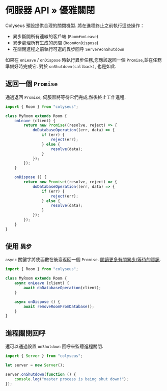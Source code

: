 # 伺服器 API &raquo; 優雅關閉

Colyseus 預設提供合理的關閉機製. 將在進程終止之前執行這些操作：

- 異步斷開所有連線的客戶端 (`Room#onLeave`)
- 異步處理所有生成的房間 (`Room#onDispose`)
- 在關閉進程之前執行可選的異步回呼 `Server#onShutdown`

如果在 `onLeave` / `onDispose` 時執行異步任務,您應該返回一個 `Promise`,並在任務準備好時完成它. 對於 `onShutdown(callback)`, 也是如此.


## 返回一個 `Promise`

通過返回 `Promise`, 伺服器將等待它們完成,然後終止工作進程.

```typescript
import { Room } from "colyseus";

class MyRoom extends Room {
    onLeave (client) {
        return new Promise((resolve, reject) => {
            doDatabaseOperation((err, data) => {
                if (err) {
                    reject(err);
                } else {
                    resolve(data);
                }
            });
        });
    }

    onDispose () {
        return new Promise((resolve, reject) => {
            doDatabaseOperation((err, data) => {
                if (err) {
                    reject(err);
                } else {
                    resolve(data);
                }
            });
        });
    }
}
```

## 使用 `異步`

`async` 關鍵字將使函數在後臺返回一個 `Promise`. [閱讀更多有關異步/等待的資訊](https://basarat.gitbooks.io/typescript/content/docs/async-await.html).

```typescript
import { Room } from "colyseus";

class MyRoom extends Room {
    async onLeave (client) {
        await doDatabaseOperation(client);
    }

    async onDispose () {
        await removeRoomFromDatabase();
    }
}
```

## 進程關閉回呼

還可以通過設置 `onShutdown` 回呼來監聽進程關閉.

```typescript fct_label="Server"
import { Server } from "colyseus";

let server = new Server();

server.onShutdown(function () {
    console.log("master process is being shut down!");
});
```
